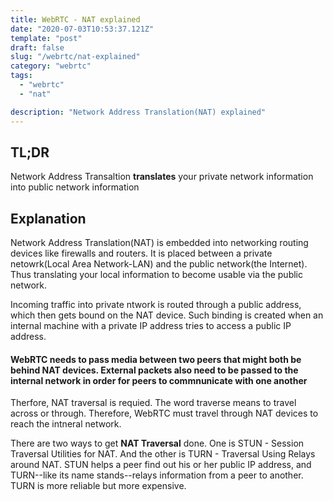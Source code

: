 ```yaml
---
title: WebRTC - NAT explained
date: "2020-07-03T10:53:37.121Z"
template: "post"
draft: false
slug: "/webrtc/nat-explained"
category: "webrtc"
tags:
  - "webrtc"
  - "nat"

description: "Network Address Translation(NAT) explained"
---
```


## TL;DR

Network Address Transaltion **translates** your private network information into public network information

## Explanation

Network Address Translation(NAT) is embedded into networking routing devices like firewalls and routers. It is placed between a private netowrk(Local Area Network-LAN) and the public network(the Internet). Thus translating your local information to become usable via the public network.

Incoming traffic into private ntwork is routed through a public address, which then gets bound on the NAT device. Such binding is created when an internal machine with a private IP address tries to access a public IP address.

#### WebRTC needs to pass media between two peers that might both be behind NAT devices. External packets also need to be passed to the internal network in order for peers to commnunicate with one another

Therfore, NAT traversal is requied. The word traverse means to travel across or through. Therefore, WebRTC must travel through NAT devices to reach the intneral network.

There are two ways to get **NAT Traversal** done. One is STUN - Session Traversal Utilities for NAT. And the other is TURN - Traversal Using Relays around NAT. STUN helps a peer find out his or her public IP address, and TURN--like its name stands--relays information from a peer to another. TURN is more reliable but more expensive.
